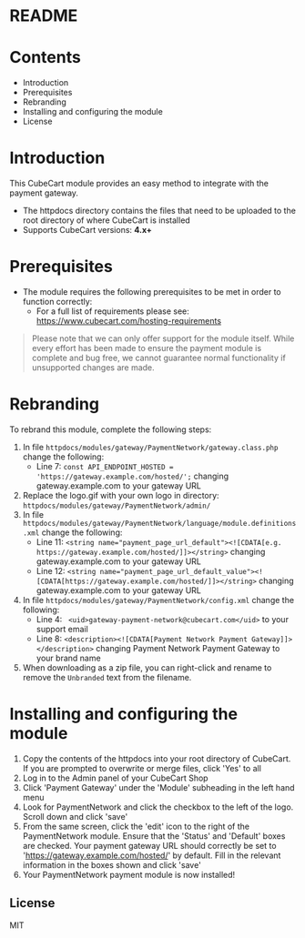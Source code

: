 # README

# Contents

- Introduction
- Prerequisites
- Rebranding
- Installing and configuring the module
- License

# Introduction

This CubeCart module provides an easy method to integrate with the payment gateway.
 - The httpdocs directory contains the files that need to be uploaded to the root directory of where CubeCart is installed
 - Supports CubeCart versions: **4.x+**

# Prerequisites

- The module requires the following prerequisites to be met in order to function correctly:
    - For a full list of requirements please see: https://www.cubecart.com/hosting-requirements

> Please note that we can only offer support for the module itself. While every effort has been made to ensure the payment module is complete and bug free, we cannot guarantee normal functionality if unsupported changes are made.

# Rebranding

To rebrand this module, complete the following steps:

1. In file `httpdocs/modules/gateway/PaymentNetwork/gateway.class.php` change the following:
	- Line 7: `const API_ENDPOINT_HOSTED = 'https://gateway.example.com/hosted/';` changing gateway.example.com to your gateway URL
2. Replace the logo.gif with your own logo in directory: `httpdocs/modules/gateway/PaymentNetwork/admin/`
3. In file `httpdocs/modules/gateway/PaymentNetwork/language/module.definitions.xml` change the following:
	- Line 11: `<string name="payment_page_url_default"><![CDATA[e.g. https://gateway.example.com/hosted/]]></string>` changing gateway.example.com to your gateway URL
	- Line 12: `<string name="payment_page_url_default_value"><![CDATA[https://gateway.example.com/hosted/]]></string>` changing gateway.example.com to your gateway URL
4. In file `httpdocs/modules/gateway/PaymentNetwork/config.xml` change the following:
	- Line 4: `	<uid>gateway-payment-network@cubecart.com</uid>` to your support email
	- Line 8: `<description><![CDATA[Payment Network Payment Gateway]]></description>` changing Payment Network Payment Gateway to your brand name
5. When downloading as a zip file, you can right-click and rename to remove the `Unbranded` text from the filename.


# Installing and configuring the module

1. Copy the contents of the httpdocs into your root directory of CubeCart. If you are prompted to overwrite or merge files, click 'Yes' to all
2. Log in to the Admin panel of your CubeCart Shop
3. Click 'Payment Gateway' under the 'Module' subheading in the left hand menu
4. Look for PaymentNetwork and click the checkbox to the left of the logo. Scroll down and click 'save'
5. From the same screen, click the 'edit' icon to the right of the PaymentNetwork module. Ensure that the 'Status' and 'Default' boxes are checked. Your payment gateway URL should correctly be set to 'https://gateway.example.com/hosted/' by default. Fill in the relevant information in the boxes shown and click 'save'
6. Your PaymentNetwork payment module is now installed!

License
----
MIT
